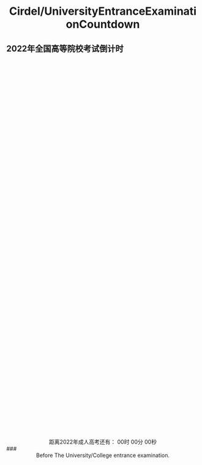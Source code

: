 # <center>Cirdel/UniversityEntranceExaminationCountdown</center>
## 2022年全国高等院校考试倒计时
<center>
<html>
<head>
    <div style="text-align:center;margin-top:1000px;">
    <span>距离2022年成人高考还有：</span>
    <span id="t_d"></span>
    <span id="t_h">00时</span>
    <span id="t_m">00分</span>
    <span id="t_s">00秒</span>
</div>
<script type="text/javascript">
    function getRTime(){
        var EndTime= new Date('2022/6/7 00:00:00'); //截止时间
        var NowTime = new Date();
        var t =EndTime.getTime() - NowTime.getTime();
        
        var d=Math.floor(t/1000/60/60/24);
        var h=Math.floor(t/1000/60/60%24);
        var m=Math.floor(t/1000/60%60);
        var s=Math.floor(t/1000%60);
        
        document.getElementById("t_d").innerHTML = d + "d";
        document.getElementById("t_h").innerHTML = h + "h";
        document.getElementById("t_m").innerHTML = m + "m";
        document.getElementById("t_s").innerHTML = s + "s";
    }
    setInterval(getRTime,1000);
</script>
</head>
<body>
<div id="timer"></div>
</body>
</html>
</center>
### <center> Before The University/College entrance examination.</center>

